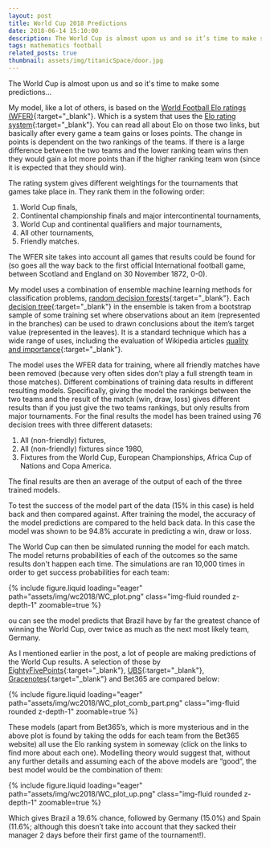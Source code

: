 ```yaml
---
layout: post
title: World Cup 2018 Predictions
date: 2018-06-14 15:10:00
description: The World Cup is almost upon us and so it’s time to make some predictions…
tags: mathematics football
related_posts: true
thumbnail: assets/img/titanicSpace/door.jpg
---
```


The World Cup is almost upon us and so it's time to make some predictions...

My model, like a lot of others, is based on the [World Football Elo ratings (WFER)](https://www.eloratings.net/){:target="\_blank"}. Which is a system that uses the [Elo rating system](https://en.wikipedia.org/wiki/Elo_rating_system){:target="\_blank"}. You can read all about Elo on those two links, but basically after every game a team gains or loses points. The change in points is dependent on the two rankings of the teams. If there is a large difference between the two teams and the lower ranking team wins then they would gain a lot more points than if the higher ranking team won (since it is expected that they should win).

The rating system gives different weightings for the tournaments that games take place in. They rank them in the following order:

1) World Cup finals,
2) Continental championship finals and major intercontinental tournaments,
3) World Cup and continental qualifiers and major tournaments,
4) All other tournaments,
5) Friendly matches.

The WFER site takes into account all games that results could be found for (so goes all the way back to the first official International football game, between  Scotland and England on 30 November 1872, 0-0). 

My model uses a combination of ensemble machine learning methods for classification problems, [random decision forests](https://en.wikipedia.org/wiki/Random_forest){:target="\_blank"}. Each [decision tree](https://en.wikipedia.org/wiki/Decision_tree){:target="\_blank"} in the ensemble is taken from a bootstrap sample of some training set where observations about an item (represented in the branches) can be used to drawn conclusions about the item’s target value (represented in the leaves). It is a standard technique which has a wide range of uses, including the evaluation of Wikipedia articles [quality and importance](https://link.springer.com/chapter/10.1007%2F978-3-319-46254-7_50){:target="\_blank"}.

The model uses the WFER data for training, where all friendly matches have been removed (because very often sides don’t play a full strength team in those matches). Different combinations of training data results in different resulting models. Specifically, giving the model the rankings between the two teams and the result of the match (win, draw, loss) gives different results than if you just give the two teams rankings, but only results from major tournaments. For the final results the model has been trained using 76 decision trees with three different datasets:

1) All (non-friendly) fixtures,
2) All (non-friendly) fixtures since 1980,
3) Fixtures from the World Cup, European Championships, Africa Cup of Nations and Copa America.

The final results are then an average of the output of each of the three trained models.

To test the success of the model part of the data (15% in this case) is held back and then compared against. After training the model, the accuracy of the model predictions are compared to the held back data. In this case the model was shown to be 94.8% accurate in predicting a win, draw or loss.

The World Cup can then be simulated running the model for each match. The model returns probabilities of each of the outcomes so the same results don't happen each time. The simulations are ran 10,000 times in order to get success probabilities for each team:

<div class="row mt-3">
    <div class="col-sm mt-3 mt-md-0">
        {% include figure.liquid loading="eager" path="assets/img/wc2018/WC_plot.png" class="img-fluid rounded z-depth-1" zoomable=true %}
    </div>
</div>

ou can see the model predicts that Brazil have by far the greatest chance of winning the World Cup, over twice as much as the next most likely team, Germany.

As I mentioned earlier in the post, a lot of people are making predictions of the World Cup results. A selection of those by [EightyFivePoints](https://eightyfivepoints.blogspot.com/2018/05/what-can-we-expect-from-21st-fifa-world.html){:target="\_blank"}, [UBS](https://www.ubs.com/content/dam/assets/wm/global/cio/doc/investing-in-emerging-markets-en.pdf){:target="\_blank"}, [Gracenotes](http://www.gracenote.com/sports/fifa-world-cup-predictions-2018/){:target="\_blank"} and Bet365 are compared below:

<div class="row mt-3">
    <div class="col-sm mt-3 mt-md-0">
        {% include figure.liquid loading="eager" path="assets/img/wc2018/WC_plot_comb_part.png" class="img-fluid rounded z-depth-1" zoomable=true %}
    </div>
</div>

These models (apart from Bet365’s, which is more mysterious and in the above plot is found by taking the odds for each team from the Bet365 website) all use the Elo ranking system in someway (click on the links to find more about each one). Modelling theory would suggest that, without any further details and assuming each of the above models are “good”, the best model would be the combination of them:

<div class="row mt-3">
    <div class="col-sm mt-3 mt-md-0">
        {% include figure.liquid loading="eager" path="assets/img/wc2018/WC_plot_up.png" class="img-fluid rounded z-depth-1" zoomable=true %}
    </div>
</div>

Which gives Brazil a 19.6% chance, followed by Germany (15.0%) and Spain (11.6%; although this doesn’t take into account that they sacked their manager 2 days before their first game of the tournament!).
